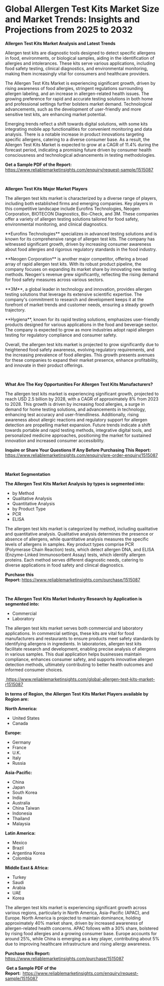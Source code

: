 <p><h1>Global Allergen Test Kits Market Size and Market Trends: Insights and Projections from 2025 to 2032</h1></p><p><strong>Allergen Test Kits Market Analysis and Latest Trends</strong></p>
<p><p>Allergen test kits are diagnostic tools designed to detect specific allergens in food, environments, or biological samples, aiding in the identification of allergies and intolerances. These kits serve various applications, including food safety testing, clinical diagnostics, and environmental monitoring, making them increasingly vital for consumers and healthcare providers.</p><p>The Allergen Test Kits Market is experiencing significant growth, driven by rising awareness of food allergies, stringent regulations surrounding allergen labeling, and an increase in allergen-related health issues. The growing preference for rapid and accurate testing solutions in both home and professional settings further bolsters market demand. Technological advancements, such as the development of user-friendly and more sensitive test kits, are enhancing market potential.</p><p>Emerging trends reflect a shift towards digital solutions, with some kits integrating mobile app functionalities for convenient monitoring and data analysis. There is a notable increase in product innovations targeting specific allergens, catering to a diverse consumer base. As a result, the Allergen Test Kits Market is expected to grow at a CAGR of 11.4% during the forecast period, indicating a promising future driven by consumer health consciousness and technological advancements in testing methodologies.</p></p>
<p><strong>Get a Sample PDF of the Report:&nbsp;</strong> <a href="https://www.reliablemarketinsights.com/enquiry/request-sample/1515087?utm_campaign=2179&utm_medium=2&utm_source=Github&utm_content=ia&utm_term=13042025&utm_id=allergen-test-kits">https://www.reliablemarketinsights.com/enquiry/request-sample/1515087</a></p>
<p>&nbsp;</p>
<p><strong>Allergen Test Kits Major Market Players</strong></p>
<p><p>The allergen test kits market is characterized by a diverse range of players, including both established firms and emerging companies. Key players in this competitive landscape include Eurofins Technologies, Neogen Corporation, BIOTECON Diagnostics, Bio-Check, and 3M. These companies offer a variety of allergen testing solutions tailored for food safety, environmental monitoring, and clinical diagnostics.</p><p>**Eurofins Technologies** specializes in advanced testing solutions and is known for its comprehensive range of allergen test kits. The company has witnessed significant growth, driven by increasing consumer awareness about food allergies and rigorous regulatory standards in the food industry.</p><p>**Neogen Corporation** is another major competitor, offering a broad array of rapid allergen test kits. With its robust product pipeline, the company focuses on expanding its market share by innovating new testing methods. Neogen's revenue grew significantly, reflecting the rising demand for food safety measures across various sectors.</p><p>**3M**, a global leader in technology and innovation, provides allergen testing solutions that leverage its extensive scientific expertise. The company's commitment to research and development keeps it at the forefront of market trends and customer needs, ensuring a steady growth trajectory.</p><p>**Hygiena**, known for its rapid testing solutions, emphasizes user-friendly products designed for various applications in the food and beverage sector. The company is expected to grow as more industries adopt rapid allergen testing for regulatory compliance and consumer safety.</p><p>Overall, the allergen test kits market is projected to grow significantly due to heightened food safety awareness, evolving regulatory requirements, and the increasing prevalence of food allergies. This growth presents avenues for these companies to expand their market presence, enhance profitability, and innovate in their product offerings.</p></p>
<p>&nbsp;</p>
<p><strong>What Are The Key Opportunities For Allergen Test Kits Manufacturers?</strong></p>
<p><p>The allergen test kits market is experiencing significant growth, projected to reach USD 2.5 billion by 2028, with a CAGR of approximately 8% from 2023 to 2028. This growth is driven by increasing food allergies, a surge in demand for home testing solutions, and advancements in technology, enhancing test accuracy and user-friendliness. Additionally, rising awareness about allergic reactions and regulatory support for allergen detection are propelling market expansion. Future trends indicate a shift towards portable and rapid testing methods, integrative digital tools, and personalized medicine approaches, positioning the market for sustained innovation and increased consumer accessibility.</p></p>
<p><strong>Inquire or Share Your Questions If Any Before Purchasing This Report:</strong> <a href="https://www.reliablemarketinsights.com/enquiry/pre-order-enquiry/1515087?utm_campaign=2179&utm_medium=2&utm_source=Github&utm_content=ia&utm_term=13042025&utm_id=allergen-test-kits">https://www.reliablemarketinsights.com/enquiry/pre-order-enquiry/1515087</a></p>
<p>&nbsp;</p>
<p><strong>Market Segmentation</strong></p>
<p><strong>The Allergen Test Kits Market Analysis by types is segmented into:</strong></p>
<p><ul><li>by Method</li><li>Qualitative Analysis</li><li>Quantitative Analysis</li><li>by Product Type</li><li>PCR</li><li>ELISA</li></ul></p>
<p><p>The allergen test kits market is categorized by method, including qualitative and quantitative analysis. Qualitative analysis determines the presence or absence of allergens, while quantitative analysis measures the specific levels of allergens in samples. Key product types comprise PCR (Polymerase Chain Reaction) tests, which detect allergen DNA, and ELISA (Enzyme-Linked Immunosorbent Assay) tests, which identify allergen proteins. Each method serves different diagnostic needs, catering to diverse applications in food safety and clinical diagnostics.</p></p>
<p><strong>Purchase this Report:&nbsp;</strong><a href="https://www.reliablemarketinsights.com/purchase/1515087?utm_campaign=2179&utm_medium=2&utm_source=Github&utm_content=ia&utm_term=13042025&utm_id=allergen-test-kits">https://www.reliablemarketinsights.com/purchase/1515087</a></p>
<p>&nbsp;</p>
<p><strong>The Allergen Test Kits Market Industry Research by Application is segmented into:</strong></p>
<p><ul><li>Commercial</li><li>Laboratory</li></ul></p>
<p><p>The allergen test kits market serves both commercial and laboratory applications. In commercial settings, these kits are vital for food manufacturers and restaurants to ensure products meet safety standards by identifying allergens in ingredients. In laboratories, allergen test kits facilitate research and development, enabling precise analysis of allergens in various samples. This dual application helps businesses maintain compliance, enhances consumer safety, and supports innovative allergen detection methods, ultimately contributing to better health outcomes and informed consumer choices.</p></p>
<p><a href="https://www.reliablemarketinsights.com/global-allergen-test-kits-market-r1515087?utm_campaign=2179&utm_medium=2&utm_source=Github&utm_content=ia&utm_term=13042025&utm_id=allergen-test-kits">&nbsp;https://www.reliablemarketinsights.com/global-allergen-test-kits-market-r1515087</a></p>
<p><strong>In terms of Region, the Allergen Test Kits Market Players available by Region are:</strong></p>
<p>
    <p> <strong> North America: </strong>
        <ul>
            <li>United States</li>
            <li>Canada</li>
        </ul>
        </p> 
    <p> <strong> Europe: </strong>
        <ul>
            <li>Germany</li>
            <li>France</li>
            <li>U.K.</li>
            <li>Italy</li>
            <li>Russia</li>
        </ul>
        </p> 
    <p> <strong> Asia-Pacific: </strong>
        <ul>
            <li>China</li>
            <li>Japan</li>
            <li>South Korea</li>
            <li>India</li>
            <li>Australia</li>
            <li>China Taiwan</li>
            <li>Indonesia</li>
            <li>Thailand</li>
            <li>Malaysia</li>
        </ul>
        </p> 
    <p> <strong> Latin America: </strong>
        <ul>
            <li>Mexico</li>
            <li>Brazil</li>
            <li>Argentina Korea</li>
            <li>Colombia</li>
        </ul>
        </p> 
    <p> <strong> Middle East & Africa: </strong>
        <ul>
            <li>Turkey</li>
            <li>Saudi</li>
            <li>Arabia</li>
            <li>UAE</li>
            <li>Korea</li>
        </ul>
    </p>
    </p>
<p><p>The allergen test kits market is experiencing significant growth across various regions, particularly in North America, Asia-Pacific (APAC), and Europe. North America is projected to maintain dominance, holding approximately 40% market share, driven by increased awareness of allergen-related health concerns. APAC follows with a 30% share, bolstered by rising food allergies and a growing consumer base. Europe accounts for around 25%, while China is emerging as a key player, contributing about 5% due to improving healthcare infrastructure and rising allergy awareness.</p></p>
<p><strong>Purchase this Report: </strong><a href="https://www.reliablemarketinsights.com/purchase/1515087?utm_campaign=2179&utm_medium=2&utm_source=Github&utm_content=ia&utm_term=13042025&utm_id=allergen-test-kits">https://www.reliablemarketinsights.com/purchase/1515087</a></p>
<p>&nbsp;<strong>Get a Sample PDF of the Report:&nbsp;&nbsp;</strong><a href="https://www.reliablemarketinsights.com/enquiry/request-sample/1515087?utm_campaign=2179&utm_medium=2&utm_source=Github&utm_content=ia&utm_term=13042025&utm_id=allergen-test-kits">https://www.reliablemarketinsights.com/enquiry/request-sample/1515087</a></p>
<p><strong></strong></p>
<p><p></p><p></p><p></p></p>